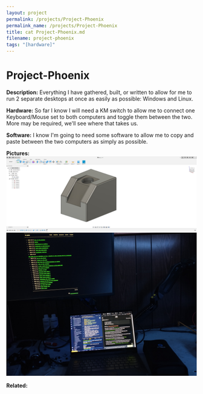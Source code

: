 ```yaml
---
layout: project
permalink: /projects/Project-Phoenix
permalink_name: /projects/Project-Phoenix
title: cat Project-Phoenix.md
filename: project-phoenix
tags: "[hardware]"
---
```

# Project-Phoenix

**Description:**
Everything I have gathered, built, or written to allow for me to run 2 separate desktops at once as easily as possible: Windows and Linux.

**Hardware:**
So far I know I will need a KM switch to allow me to connect one Keyboard/Mouse set to both computers and toggle them between the two. More may be required, we'll see where that takes us.

**Software:**
I know I'm going to need some software to allow me to copy and paste between the two computers as simply as possible.

**Pictures:**
![KM_SWITCH_MK1](/assets/images/KM_Switch_Mk1_v1.jpg)
![Desk_Setup](/assets/images/Desk_Setup_0.jpg)

**Related:**
